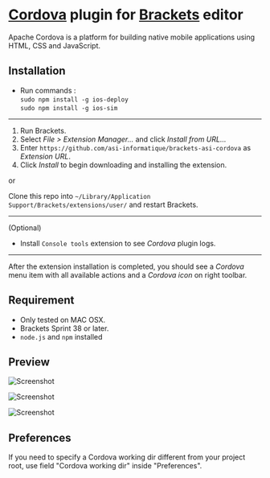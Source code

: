 # [Cordova](https://cordova.apache.org/) plugin for [Brackets](http://brackets.io) editor #

Apache Cordova is a platform for building native mobile applications using HTML, CSS and JavaScript.

## Installation ##

* Run commands :  
`sudo npm install -g ios-deploy`  
`sudo npm install -g ios-sim`  

----------------

1. Run Brackets.
2. Select _File > Extension Manager..._ and click _Install from URL..._
3. Enter `https://github.com/asi-informatique/brackets-asi-cordova` as _Extension URL_.
4. Click _Install_ to begin downloading and installing the extension.

or

Clone this repo into `~/Library/Application Support/Brackets/extensions/user/` and restart Brackets.

----------------

(Optional)
* Install `Console tools` extension to see _Cordova_ plugin logs.

----------------

After the extension installation is completed, you should see a _Cordova_ menu item with all available actions and a _Cordova icon_ on right toolbar.

## Requirement ##
* Only tested on MAC OSX.
* Brackets Sprint 38 or later.
* `node.js` and `npm` installed

## Preview ##

![Screenshot](http://img4.hostingpics.net/pics/123678Capturede769cran20140422a768133842.png)

![Screenshot](http://img4.hostingpics.net/pics/588504Capturede769cran20140422a768133229.png)

![Screenshot](http://img4.hostingpics.net/pics/582896Capturede769cran20140422a768121118.png)


## Preferences ##

If you need to specify a Cordova working dir different from your project root, use field "Cordova working dir" inside "Preferences".